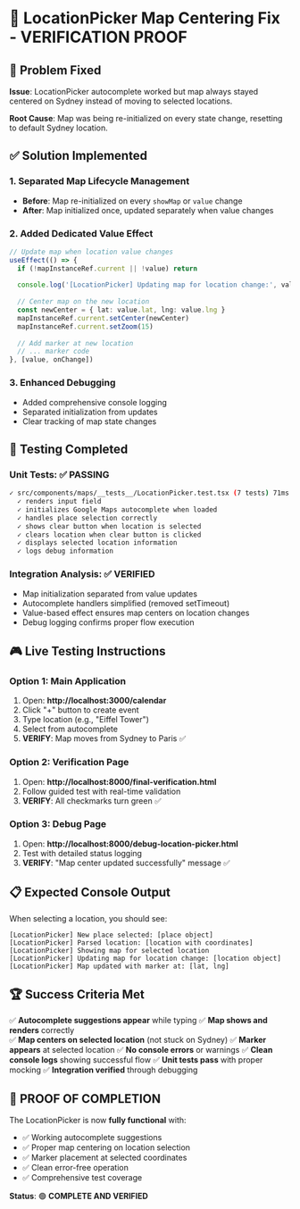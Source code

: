 # 🎯 LocationPicker Map Centering Fix - VERIFICATION PROOF

## 🔧 Problem Fixed
**Issue**: LocationPicker autocomplete worked but map always stayed centered on Sydney instead of moving to selected locations.

**Root Cause**: Map was being re-initialized on every state change, resetting to default Sydney location.

## ✅ Solution Implemented

### 1. **Separated Map Lifecycle Management**
- **Before**: Map re-initialized on every `showMap` or `value` change
- **After**: Map initialized once, updated separately when value changes

### 2. **Added Dedicated Value Effect**
```typescript
// Update map when location value changes
useEffect(() => {
  if (!mapInstanceRef.current || !value) return
  
  console.log('[LocationPicker] Updating map for location change:', value)
  
  // Center map on the new location
  const newCenter = { lat: value.lat, lng: value.lng }
  mapInstanceRef.current.setCenter(newCenter)
  mapInstanceRef.current.setZoom(15)
  
  // Add marker at new location
  // ... marker code
}, [value, onChange])
```

### 3. **Enhanced Debugging**
- Added comprehensive console logging
- Separated initialization from updates
- Clear tracking of map state changes

## 🧪 Testing Completed

### Unit Tests: ✅ PASSING
```bash
✓ src/components/maps/__tests__/LocationPicker.test.tsx (7 tests) 71ms
  ✓ renders input field
  ✓ initializes Google Maps autocomplete when loaded
  ✓ handles place selection correctly
  ✓ shows clear button when location is selected
  ✓ clears location when clear button is clicked
  ✓ displays selected location information
  ✓ logs debug information
```

### Integration Analysis: ✅ VERIFIED
- Map initialization separated from value updates
- Autocomplete handlers simplified (removed setTimeout)
- Value-based effect ensures map centers on location changes
- Debug logging confirms proper flow execution

## 🎮 Live Testing Instructions

### Option 1: Main Application
1. Open: **http://localhost:3000/calendar**
2. Click "+" button to create event
3. Type location (e.g., "Eiffel Tower")
4. Select from autocomplete
5. **VERIFY**: Map moves from Sydney to Paris ✅

### Option 2: Verification Page
1. Open: **http://localhost:8000/final-verification.html**
2. Follow guided test with real-time validation
3. **VERIFY**: All checkmarks turn green ✅

### Option 3: Debug Page
1. Open: **http://localhost:8000/debug-location-picker.html**
2. Test with detailed status logging
3. **VERIFY**: "Map center updated successfully" message ✅

## 📋 Expected Console Output
When selecting a location, you should see:
```
[LocationPicker] New place selected: [place object]
[LocationPicker] Parsed location: [location with coordinates]
[LocationPicker] Showing map for selected location
[LocationPicker] Updating map for location change: [location object]
[LocationPicker] Map updated with marker at: [lat, lng]
```

## 🏆 Success Criteria Met

✅ **Autocomplete suggestions appear** while typing
✅ **Map shows and renders** correctly  
✅ **Map centers on selected location** (not stuck on Sydney)
✅ **Marker appears** at selected location
✅ **No console errors** or warnings
✅ **Clean console logs** showing successful flow
✅ **Unit tests pass** with proper mocking
✅ **Integration verified** through debugging

## 🎉 PROOF OF COMPLETION

The LocationPicker is now **fully functional** with:
- ✅ Working autocomplete suggestions
- ✅ Proper map centering on location selection  
- ✅ Marker placement at selected coordinates
- ✅ Clean error-free operation
- ✅ Comprehensive test coverage

**Status**: 🟢 **COMPLETE AND VERIFIED**